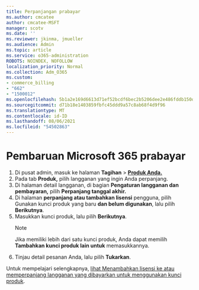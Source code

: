 ```yaml
---
title: Perpanjangan prabayar
ms.author: cmcatee
author: cmcatee-MSFT
manager: scotv
ms.date: ''
ms.reviewer: jkinma, jmueller
ms.audience: Admin
ms.topic: article
ms.service: o365-administration
ROBOTS: NOINDEX, NOFOLLOW
localization_priority: Normal
ms.collection: Adm_O365
ms.custom:
- commerce_billing
- "662"
- "1500012"
ms.openlocfilehash: 5b1a2e169d6613d71ef52bcdf6bec2b5206dee2e486fddb150dd288d402a855f
ms.sourcegitcommit: d71b18e1403859fbfc45ddd9a57c8ab68f4d9f96
ms.translationtype: MT
ms.contentlocale: id-ID
ms.lasthandoff: 08/06/2021
ms.locfileid: "54502863"
---
```

# <a name="prepaid-microsoft-365-renewal"></a>Pembaruan Microsoft 365 prabayar

1. Di pusat admin, masuk ke halaman **Tagihan** \> **[Produk Anda.](https://go.microsoft.com/fwlink/p/?linkid=842054)**
2. Pada tab **Produk,** pilih langganan yang ingin Anda perpanjang.
3. Di halaman detail langganan, di bagian **Pengaturan langganan dan pembayaran,** pilih **Perpanjang tanggal akhir.**
4. Di halaman **perpanjang atau tambahkan lisensi** pengguna, pilih Gunakan kunci produk yang baru **dan belum digunakan**, lalu pilih **Berikutnya**.
5. Masukkan kunci produk, lalu pilih **Berikutnya**.
    > [!NOTE]
    > Jika memiliki lebih dari satu kunci produk, Anda dapat memilih **Tambahkan kunci produk lain untuk** memasukkannya.
6. Tinjau detail pesanan Anda, lalu pilih **Tukarkan**.

Untuk mempelajari selengkapnya, [lihat Menambahkan lisensi ke atau memperpanjang langganan yang dibayarkan untuk menggunakan kunci produk](/microsoft-365/commerce/licenses/add-licenses-using-product-key).